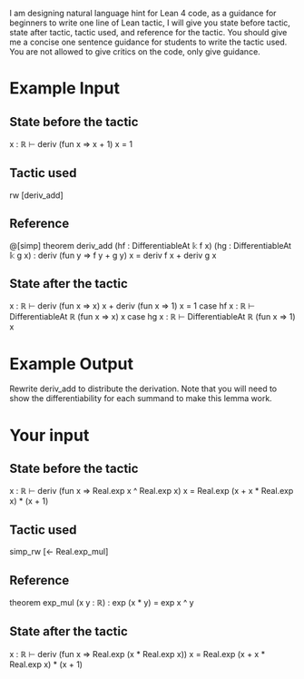 I am designing natural language hint for Lean 4 code, as a guidance for beginners to write one line of Lean tactic, I will give you state before tactic, state after tactic, tactic used, and reference for the tactic. You should give me a concise one sentence guidance for students to write the tactic used. You are not allowed to give critics on the code, only give guidance.

# Example Input
## State before the tactic
x : ℝ
⊢ deriv (fun x => x + 1) x = 1
## Tactic used
rw [deriv_add]
## Reference
@[simp]
theorem deriv_add (hf : DifferentiableAt 𝕜 f x) (hg : DifferentiableAt 𝕜 g x) :
 deriv (fun y => f y + g y) x = deriv f x + deriv g x
## State after the tactic
x : ℝ
⊢ deriv (fun x => x) x + deriv (fun x => 1) x = 1
case hf
x : ℝ
⊢ DifferentiableAt ℝ (fun x => x) x
case hg
x : ℝ
⊢ DifferentiableAt ℝ (fun x => 1) x
# Example Output
Rewrite deriv_add to distribute the derivation. Note that you will need to show the differentiability for each summand to make this lemma work.

# Your input
## State before the tactic
x : ℝ
⊢ deriv (fun x => Real.exp x ^ Real.exp x) x = Real.exp (x + x * Real.exp x) * (x + 1)
## Tactic used
simp_rw [← Real.exp_mul]
## Reference
theorem exp_mul (x y : ℝ) : exp (x * y) = exp x ^ y
## State after the tactic
x : ℝ
⊢ deriv (fun x => Real.exp (x * Real.exp x)) x = Real.exp (x + x * Real.exp x) * (x + 1)
